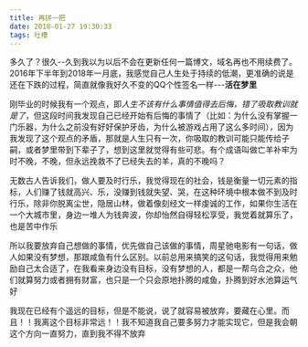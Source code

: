 ```yaml
---
title: 再拼一把
date: 2018-01-27 19:30:33
tags: 吐槽
---
```


多久了？很久--久到我以为以后不会在更新任何一篇博文，域名再也不用续费了。2016年下半年到2018年一月底，我感觉自己人生处于持续的低潮，更准确的说是还在下跌的过程，简直就像我好久不变的QQ个性签名一样---**活在梦里**
<!--more-->

刚毕业的时候我有一个观点，即*人生不该有什么事情值得去后悔，错了吸取教训就是了*，但这段时间我发现自己已经开始有后悔的事情了（比如：为什么没有掌握一门乐器，为什么之前没有好好保护牙齿，为什么被游戏占用了这么多时间），因为我发现了这个观点的矛盾，那就是人生只有一次，你吸取的教训可能只能传给子嗣，或者梦里带到下辈子了，想到这里就觉得有些可悲。有个成语叫做亡羊补牢为时不晚，不晚，但永远挽救不了已经失去的羊，真的不晚吗？


无数古人告诉我们，做人要及时行乐，我觉得现在的社会，钱是衡量一切元素的指标，人们赚了钱就高兴、乐，没赚到钱就失望、哭，在这种环境中根本做不到及时行乐，除非你脱离尘世，隐居山林，做着像刻经文一样虔诚的工作，如果你生活在一个大城市里，身边一堆人为钱奔波，你却怡然自得轻松享受，我觉着就算乐了，也是苦中作乐


所以我要放弃自己想做的事情，优先做自己该做的事情，周星驰电影有一句话，做人如果没有梦想，那跟咸鱼有什么区别。以前总用来搞笑的这句话，我觉得用来勉励自己太合适了，在我看来身边没有目标，没有梦想的人，都是一帮乌合之众，他们就算努力或者拥有财富，也只是一个只会原地扑腾的咸鱼，扑腾到好水池算运气好


我现在已经有个遥远的目标，但是不能说，说了就容易被放弃，要藏在心里。而且！！我离这个目标非常远！！我不知道我自己要多努力才能实现它，但是我会朝这个方向一直努力，直到我不得不放弃